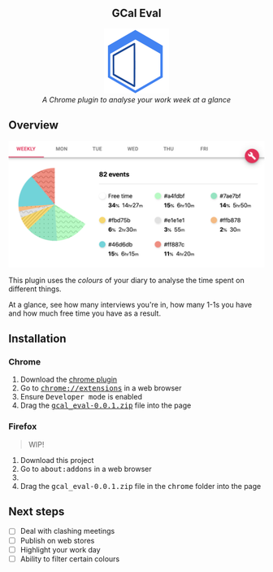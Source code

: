 <h2 align="center">GCal Eval</h2>
<p align="center">
  <img
    alt="logo"
    src="dist/icons/icon128.png"
  />
  <br />
  <i>A Chrome plugin to analyse your work week at a glance</i>
</p>

## Overview

<img
    alt="demo"
    src="preview.png"
/>

This plugin uses the _colours_ of your diary to analyse the time spent on different things.

At a glance, see how many interviews you're in, how many 1-1s you have and how much free time you have as a result.


## Installation

### Chrome

1. Download the [chrome plugin](https://github.com/domtronn/chrome-extension-gcal-eval/raw/master/chrome/gcal_eval-0.0.1.zip)
2. Go to [<kbd>chrome://extensions</kbd>](chrome://extensions) in a web browser
3. Ensure <kbd>Developer mode</kbd> is enabled
5. Drag the [<kbd>gcal_eval-0.0.1.zip</kbd>](https://github.com/domtronn/chrome-extension-gcal-eval/raw/master/chrome/gcal_eval-0.0.1.zip) file into the page

### Firefox

> WIP!

1. Download this project
2. Go to <kbd>about:addons</kbd> in a web browser
3. 
4. Drag the <kbd>gcal_eval-0.0.1.zip</kbd> file in the <kbd>chrome</kbd> folder into the page

## Next steps

- [ ] Deal with clashing meetings
- [ ] Publish on web stores
- [ ] Highlight your work day
- [ ] Ability to filter certain colours
